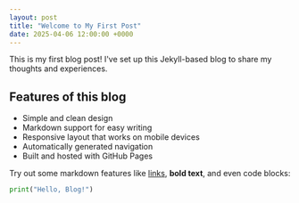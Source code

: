 ```yaml
---
layout: post
title: "Welcome to My First Post"
date: 2025-04-06 12:00:00 +0000
---
```


This is my first blog post! I've set up this Jekyll-based blog to share my thoughts and experiences. 

## Features of this blog

- Simple and clean design
- Markdown support for easy writing
- Responsive layout that works on mobile devices
- Automatically generated navigation
- Built and hosted with GitHub Pages

Try out some markdown features like [links](https://github.com/Coriana/coriana.github.io), **bold text**, and even code blocks:

```python
print("Hello, Blog!")
```